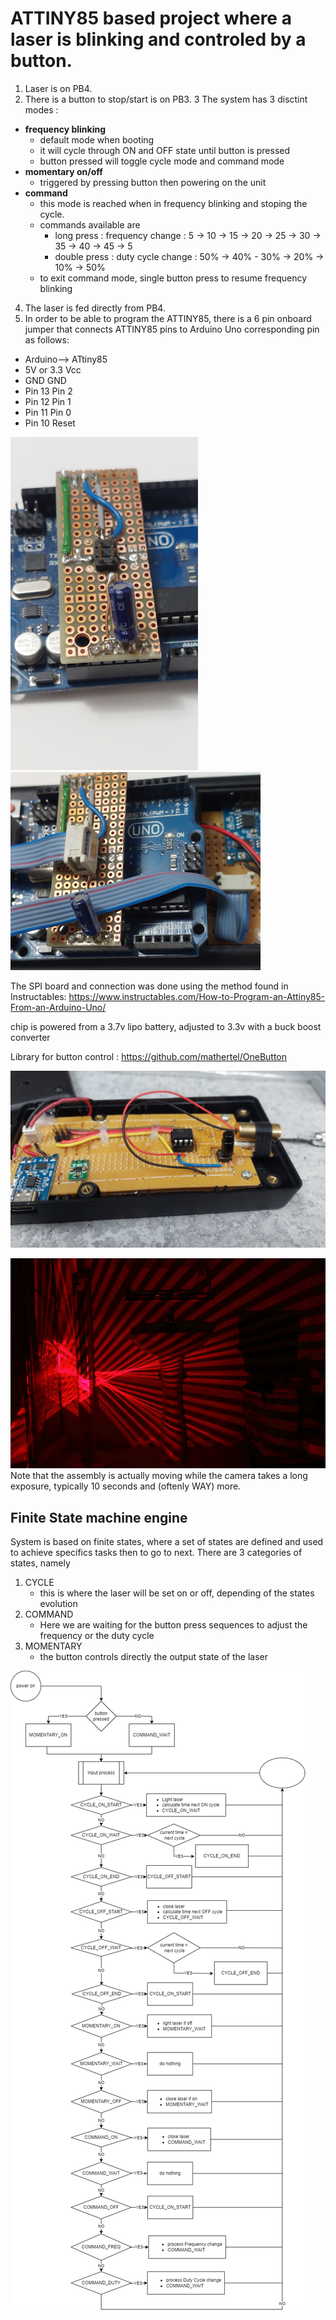 # ATTINY85 based project where a laser is blinking and controled by a button.

1. Laser is on PB4.
2. There is a button to stop/start is on PB3.
3 The system has 3 disctint modes :
  - **frequency blinking**
     - default mode when booting
     - it will cycle through ON and OFF state until button is pressed
     - button pressed will toggle cycle mode and command mode
  - **momentary on/off**
     - triggered by pressing button then powering on the unit
  - **command**
     - this mode is reached when in frequency blinking and stoping the cycle.
     - commands available are 
       - long press : frequency change : 5 -> 10 -> 15 -> 20 -> 25 -> 30 -> 35 -> 40 -> 45 -> 5
       - double press : duty cycle change : 50% -> 40% - 30% -> 20% -> 10% -> 50%
     - to exit command mode, single button press to resume frequency blinking
4. The laser is fed directly from PB4.
5. In order to be able to program the ATTINY85, there is a 6 pin onboard jumper that connects ATTINY85 pins to Arduino Uno corresponding pin as follows:

  - Arduino--> ATtiny85
  - 5V or 3.3    Vcc
  - GND          GND
  - Pin 13       Pin 2
  - Pin 12       Pin 1
  - Pin 11       Pin 0
  - Pin 10       Reset

![SPI board](SPIBoard.png)
![SPI Board to Laser](SPIBoardConnected.png)

The SPI board and connection was done using the method found in Instructables: https://www.instructables.com/How-to-Program-an-Attiny85-From-an-Arduino-Uno/

chip is powered from a 3.7v lipo battery, adjusted to 3.3v with a buck boost converter

Library for button control : https://github.com/mathertel/OneButton

![Inner components](InnerBuild.jpg)

![what can be done with this](sample.JPG)
Note that the assembly is actually moving while the camera takes a long exposure, typically 10 seconds and (oftenly WAY) more.

## Finite State machine engine
System is based on finite states, where a set of states are defined and used to achieve specifics tasks then to go to next.
There are 3 categories of states, namely
1. CYCLE
   - this is where the laser will be set on or off, depending of the states evolution 
2. COMMAND
   - Here we are waiting for the button press sequences to adjust the frequency or the duty cycle
3. MOMENTARY
   - the button controls directly the output state of the laser

![Diagram](LaserStates.png)
